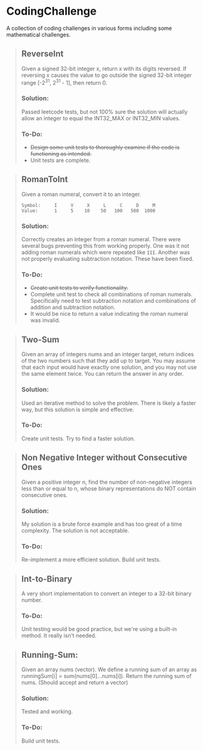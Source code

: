 # CodingChallenge
A collection of coding challenges in various forms including some mathematical challenges.

> ## ReverseInt
> Given a signed 32-bit integer x, return x with its digits reversed. If reversing x causes the value to go outside the signed 32-bit integer range [-2<sup>31</sup>, 2<sup>31</sup> - 1], then return 0.
> ### Solution:
> Passed leetcode tests, but not 100% sure the solution will actually allow an integer to equal the INT32_MAX or INT32_MIN values.
> ### To-Do:
> - ~~Design some unit tests to thoroughly examine if the code is functioning as intended.~~
> - Unit tests are complete.

> ## RomanToInt
> Given a roman numeral, convert it to an integer.
> ```
> Symbol:     I     V     X     L     C     D     M
> Value:      1     5    10    50   100   500  1000
> ```
> ### Solution:
> Correctly creates an integer from a roman numeral.
> There were several bugs preventing this from working properly. 
> One was it not adding roman numerals which were repeated like `III`.
> Another was not properly evaluating subtraction notation. 
> These have been fixed.
> 
> ### To-Do:
> - ~~Create unit tests to verify functionality.~~
> - Complete unit test to check all combinations of roman numerals. Specifically need to test subtraction notation and combinations of addition and subtraction notation.
> - It would be nice to return a value indicating the roman numeral was invalid.

> ## Two-Sum
> Given an array of integers nums and an integer target, return indices of the two numbers such that they add up to target. 
> You may assume that each input would have exactly one solution, and you may not use the same element twice. 
> You can return the answer in any order.
> 
> ### Solution:
> Used an iterative method to solve the problem. There is likely a faster way, but this solution is simple and effective.
> 
> ### To-Do:
> Create unit tests. Try to find a faster solution.

> ## Non Negative Integer without Consecutive Ones
> Given a positive integer n, find the number of non-negative integers less than or equal to n, whose binary representations do NOT contain consecutive ones.
>
> ### Solution:
> My solution is a brute force example and has too great of a time complexity. The solution is not acceptable.
> 
> ### To-Do:
> Re-implement a more efficient solution. Build unit tests.

> ## Int-to-Binary
> A very short implementation to convert an integer to a 32-bit binary number.
> 
> ### To-Do:
> Unit testing would be good practice, but we're using a built-in method. It really isn't needed.

> ## Running-Sum:
> Given an array nums (vector). We define a running sum of an array as runningSum[i] = sum(nums[0]…nums[i]). 
> Return the running sum of nums. (Should accept and return a vector)
> 
> ### Solution:
> Tested and working.
> 
> ### To-Do:
> Build unit tests.
> 